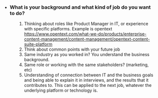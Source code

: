 <ul>
  <li>
    <h3>
      <strong>What is your background and what kind of job do you want to do?</strong>
    </h3>
  </li>
</ul>
<ol>
  <ol>
    <ol>
      <li style="font-weight:400">
        <span style="font-weight:400">Thinking about roles like Product Manager in IT, or experience with specific platforms. Example is opentext </span><a href="https://www.opentext.com/what-we-do/products/enterprise-content-management/content-management/opentext-content-suite-platform"><span style="font-weight:400">https://www.opentext.com/what-we-do/products/enterprise-content-management/content-management/opentext-content-suite-platform</span></a>
      </li>
      <li style="font-weight:400">
        <span style="font-weight:400">Think about common points with your future job</span>
      </li>
      <li style="font-weight:400">
        <span style="font-weight:400">Same industry as you worked in? You understand the business background.</span>
      </li>
      <li style="font-weight:400">
        <span style="font-weight:400">Same role or working with the same stakeholders? (marketing, etc)</span>
      </li>
      <li style="font-weight:400">
        <span style="font-weight:400">Understanding of connection between IT and the business goals and being able to explain it in interviews, and the results that it contributes to. This can be applied to the next job, whatever the underlying platform or technology is.</span>
      </li>
    </ol>
  </ol>
</ol>
